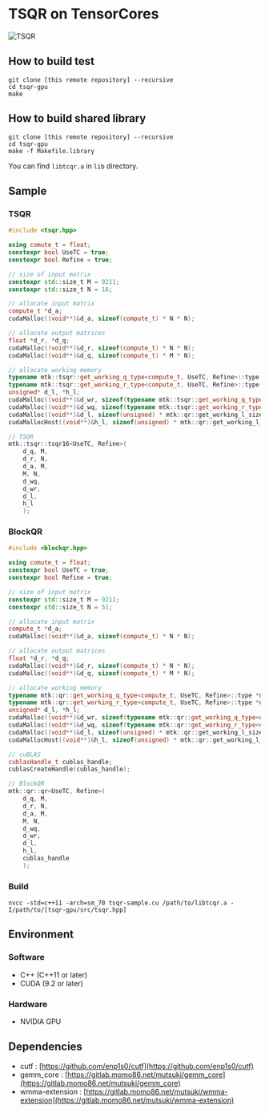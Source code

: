 # TSQR on TensorCores

![TSQR](https://gitlab.momo86.net/mutsuki/tsqr-gpu/raw/master/docs/tsqr.svg)

## How to build test
```
git clone [this remote repository] --recursive
cd tsqr-gpu
make
```

## How to build shared library
```
git clone [this remote repository] --recursive
cd tsqr-gpu
make -f Makefile.library
```

You can find `libtcqr.a` in `lib` directory.

## Sample
### TSQR
```cpp
#include <tsqr.hpp>

using comute_t = float;
constexpr bool UseTC = true;
constexpr bool Refine = true;

// size of input matrix
constexpr std::size_t M = 9211;
constexpr std::size_t N = 16;

// allocate input matrix
compute_t *d_a;
cudaMalloc((void**)&d_a, sizeof(compute_t) * N * N);

// allocate output matrices
float *d_r, *d_q;
cudaMalloc((void**)&d_r, sizeof(compute_t) * N * N);
cudaMalloc((void**)&d_q, sizeof(compute_t) * M * N);

// allocate working memory
typename mtk::tsqr::get_working_q_type<compute_t, UseTC, Refine>::type *d_wq;
typename mtk::tsqr::get_working_r_type<compute_t, UseTC, Refine>::type *d_wr;
unsigned* d_l, *h_l;
cudaMalloc((void**)&d_wr, sizeof(typename mtk::tsqr::get_working_q_type<compute_t, UseTC, Refine>::type) * mtk::tsqr::get_working_q_size(M, N));
cudaMalloc((void**)&d_wq, sizeof(typename mtk::tsqr::get_working_r_type<compute_t, UseTC, Refine>::type) * mtk::tsqr::get_working_q_size(M, N));
cudaMalloc((void**)&d_l, sizeof(unsigned) * mtk::qr::get_working_l_size(m));
cudaMallocHost((void**)&h_l, sizeof(unsigned) * mtk::qr::get_working_l_size(m));

// TSQR
mtk::tsqr::tsqr16<UseTC, Refine>(
	d_q, M,
	d_r, N,
	d_a, M,
	M, N,
	d_wq,
	d_wr,
	d_l,
	h_l
	);
```

### BlockQR
```cpp
#include <blockqr.hpp>

using comute_t = float;
constexpr bool UseTC = true;
constexpr bool Refine = true;

// size of input matrix
constexpr std::size_t M = 9211;
constexpr std::size_t N = 51;

// allocate input matrix
compute_t *d_a;
cudaMalloc((void**)&d_a, sizeof(compute_t) * N * N);

// allocate output matrices
float *d_r, *d_q;
cudaMalloc((void**)&d_r, sizeof(compute_t) * N * N);
cudaMalloc((void**)&d_q, sizeof(compute_t) * M * N);

// allocate working memory
typename mtk::qr::get_working_q_type<compute_t, UseTC, Refine>::type *d_wq;
typename mtk::qr::get_working_r_type<compute_t, UseTC, Refine>::type *d_wr;
unsigned* d_l, *h_l;
cudaMalloc((void**)&d_wr, sizeof(typename mtk::qr::get_working_q_type<compute_t, UseTC, Refine>::type) * mtk::qr::get_working_q_size(M));
cudaMalloc((void**)&d_wq, sizeof(typename mtk::qr::get_working_r_type<compute_t, UseTC, Refine>::type) * mtk::qr::get_working_q_size(M));
cudaMalloc((void**)&d_l, sizeof(unsigned) * mtk::qr::get_working_l_size(m));
cudaMallocHost((void**)&h_l, sizeof(unsigned) * mtk::qr::get_working_l_size(m));

// cuBLAS
cublasHandle_t cublas_handle;
cublasCreateHandle(cublas_handle);

// BlockQR
mtk::qr::qr<UseTC, Refine>(
	d_q, M,
	d_r, N,
	d_a, M,
	M, N,
	d_wq,
	d_wr,
	d_l,
	h_l,
	cublas_handle
	);
```

### Build
```
nvcc -std=c++11 -arch=sm_70 tsqr-sample.cu /path/to/libtcqr.a -I/path/to/[tsqr-gpu/src/tsqr.hpp]
```


## Environment
### Software
- C++ (C++11 or later)
- CUDA (9.2 or later)

### Hardware
- NVIDIA GPU

## Dependencies
- cutf : [https://github.com/enp1s0/cutf](https://github.com/enp1s0/cutf)
- gemm_core : [https://gitlab.momo86.net/mutsuki/gemm_core](https://gitlab.momo86.net/mutsuki/gemm_core)
- wmma-extension : [https://gitlab.momo86.net/mutsuki/wmma-extension](https://gitlab.momo86.net/mutsuki/wmma-extension)

